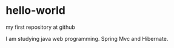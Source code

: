 # hello-world
my first repository at github

I am studying java web programming.
Spring Mvc and Hibernate.
